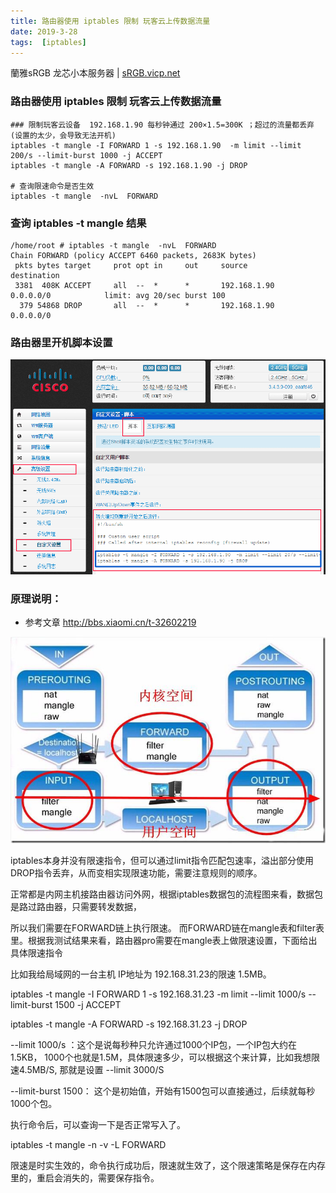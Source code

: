 ```yaml
---
title: 路由器使用 iptables 限制 玩客云上传数据流量
date: 2019-3-28
tags:  [iptables]
---
```


蘭雅sRGB 龙芯小本服务器 | [sRGB.vicp.net](http://sRGB.vicp.net)

### 路由器使用 iptables 限制 玩客云上传数据流量
```
### 限制玩客云设备  192.168.1.90 每秒钟通过 200×1.5=300K ；超过的流量都丢弃 (设置的太少，会导致无法开机)
iptables -t mangle -I FORWARD 1 -s 192.168.1.90  -m limit --limit 200/s --limit-burst 1000 -j ACCEPT
iptables -t mangle -A FORWARD -s 192.168.1.90 -j DROP

# 查询限速命令是否生效
iptables -t mangle  -nvL  FORWARD
```
### 查询 iptables -t mangle 结果
```
/home/root # iptables -t mangle  -nvL  FORWARD
Chain FORWARD (policy ACCEPT 6460 packets, 2683K bytes)
 pkts bytes target     prot opt in     out     source               destination
 3381  408K ACCEPT     all  --  *      *       192.168.1.90         0.0.0.0/0            limit: avg 20/sec burst 100
  379 54868 DROP       all  --  *      *       192.168.1.90         0.0.0.0/0
```
### 路由器里开机脚本设置
![](/img/iptables_mangle.png)


### 原理说明：
- 参考文章 http://bbs.xiaomi.cn/t-32602219

![](/img/FORWARD.jpg)

iptables本身并没有限速指令，但可以通过limit指令匹配包速率，溢出部分使用DROP指令丢弃，从而变相实现限速功能，需要注意规则的顺序。

正常都是内网主机接路由器访问外网，根据iptables数据包的流程图来看，数据包是路过路由器，只需要转发数据，

所以我们需要在FORWARD链上执行限速。 而FORWARD链在mangle表和filter表里。根据我测试结果来看，路由器pro需要在mangle表上做限速设置，下面给出具体限速指令

比如我给局域网的一台主机 IP地址为 192.168.31.23的限速 1.5MB。

iptables -t mangle -I FORWARD 1 -s 192.168.31.23 -m limit --limit 1000/s --limit-burst 1500 -j ACCEPT

iptables -t mangle -A FORWARD -s 192.168.31.23 -j DROP

--limit 1000/s ：这个是说每秒种只允许通过1000个IP包，一个IP包大约在1.5KB， 1000个也就是1.5M，具体限速多少，可以根据这个来计算，比如我想限速4.5MB/S, 那就是设置 --limit 3000/S

--limit-burst 1500： 这个是初始值，开始有1500包可以直接通过，后续就每秒1000个包。

执行命令后，可以查询一下是否正常写入了。

iptables -t mangle  -n -v -L  FORWARD

限速是时实生效的，命令执行成功后，限速就生效了，这个限速策略是保存在内存里的，重启会消失的，需要保存指令。

